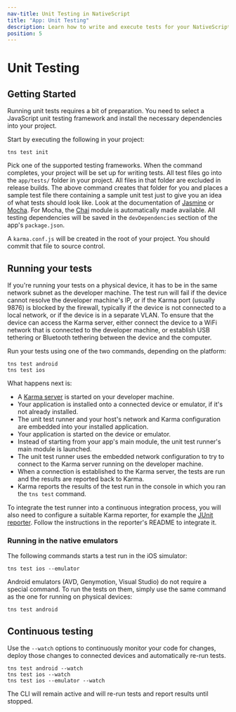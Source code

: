 ```yaml
---
nav-title: Unit Testing in NativeScript
title: "App: Unit Testing"
description: Learn how to write and execute tests for your NativeScript app.
position: 5
---
```


# Unit Testing

## Getting Started

Running unit tests requires a bit of preparation. You need to select a JavaScript unit testing framework and install the necessary dependencies into your project.

Start by executing the following in your project:
```Shell
tns test init
```
Pick one of the supported testing frameworks. When the command completes, your project will be set up for writing tests. All test files go into the `app/tests/` folder in your project. All files in that folder are excluded in release builds. The above command creates that folder for you and places a sample test file there containing a sample unit test just to give you an idea of what tests should look like. Look at the documentation of [Jasmine](http://jasmine.github.io/2.3/introduction.html) or [Mocha](https://mochajs.org/#assertions). For Mocha, the [Chai](http://chaijs.com/) module is automatically made available. All testing dependencies will be saved in the `devDependencies` section of the app's `package.json`.

A `karma.conf.js` will be created in the root of your project. You should commit that file to source control.

## Running your tests

If you're running your tests on a physical device, it has to be in the same network subnet as the developer machine. The test run will fail if the device cannot resolve the developer machine's IP, or if the Karma port (usually 9876) is blocked by the firewall, typically if the device is not connected to a local network, or if the device is in a separate VLAN. To ensure that the device can access the Karma server, either connect the device to a WiFi network that is connected to the developer machine, or establish USB tethering or Bluetooth tethering between the device and the computer.

Run your tests using one of the two commands, depending on the platform:
```Shell
tns test android
tns test ios
```

What happens next is:
* A [Karma server](http://karma-runner.github.io/) is started on your developer machine.
* Your application is installed onto a connected device or emulator, if it's not already installed.
* The unit test runner and your host's network and Karma configuration are embedded into your installed application.
* Your application is started on the device or emulator.
* Instead of starting from your app's main module, the unit test runner's main module is launched.
* The unit test runner uses the embedded network configuration to try to connect to the Karma server running on the developer machine.
* When a connection is established to the Karma server, the tests are run and the results are reported back to Karma.
* Karma reports the results of the test run in the console in which you ran the `tns test` command.

To integrate the test runner into a continuous integration process, you will also need to configure a suitable Karma reporter, for example the [JUnit reporter](https://github.com/karma-runner/karma-junit-reporter). Follow the instructions in the reporter's README to integrate it.

### Running in the native emulators
The following commands starts a test run in the iOS simulator:
```Shell
tns test ios --emulator
```

Android emulators (AVD, Genymotion, Visual Studio) do not require a special command. To run the tests on them, simply use the same command as the one for running on physical devices:
```Shell
tns test android
```

## Continuous testing
Use the `--watch` options to continuously monitor your code for changes, deploy those changes to connected devices and automatically re-run tests.
```Shell
tns test android --watch
tns test ios --watch
tns test ios --emulator --watch
```
The CLI will remain active and will re-run tests and report results until stopped.